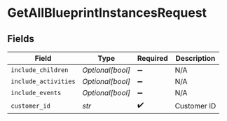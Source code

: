 # GetAllBlueprintInstancesRequest


## Fields

| Field                | Type                 | Required             | Description          |
| -------------------- | -------------------- | -------------------- | -------------------- |
| `include_children`   | *Optional[bool]*     | :heavy_minus_sign:   | N/A                  |
| `include_activities` | *Optional[bool]*     | :heavy_minus_sign:   | N/A                  |
| `include_events`     | *Optional[bool]*     | :heavy_minus_sign:   | N/A                  |
| `customer_id`        | *str*                | :heavy_check_mark:   | Customer ID          |